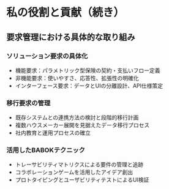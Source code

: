 # 私の役割と貢献（続き）

## 要求管理における具体的な取り組み

### ソリューション要求の具体化
- 機能要求：パラメトリック型保険の契約・支払いフロー定義
- 非機能要求：使いやすさ、応答性、拡張性の明確化
- インターフェース要求：データとUIの分離設計、API仕様策定

### 移行要求の管理
- 既存システムとの連携方法の検討と段階的移行計画
- 複数ハウスメーカー展開を見据えたデータ移行プロセス
- 社内教育と運用プロセスの確立

### 活用したBABOKテクニック
- トレーサビリティマトリクスによる要件の管理と追跡
- コラボレーションゲームを活用したアイデア創出
- プロトタイピングとユーザビリティテストによるUI検証